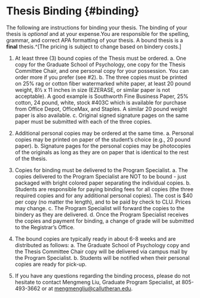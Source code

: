 # Thesis Binding {#binding}

The following are instructions for binding your thesis.  The binding of your thesis is _optional_ and at your expense.You are responsible for the spelling, grammar, and correct APA formatting of your thesis. A bound thesis is a **final** thesis.^[The pricing is subject to change based on bindery costs.]  

1. At least three (3) bound copies of the Thesis must be ordered.
    a.	One copy for the Graduate School of Psychology, one copy for the Thesis Committee Chair, and one personal copy for your possession. You can order more if you prefer (see #2). 
    b.	The three copies must be printed on 25% rag or cotton fiber watermarked white paper, at least 20 pound weight, 8½ x 11 inches in size (EZERASE, or similar paper is not acceptable). A good example is Southworth Fine Business Paper, 25% cotton, 24 pound, white, stock #403C which is available for purchase from Office Depot, OfficeMax, and Staples. A similar 20 pound weight paper is also available. 
    c.	Original signed signature pages on the same paper must be submitted with each of the three copies.

2.	Additional personal copies may be ordered at the same time.
    a.	Personal copies may be printed on paper of the student’s choice (e.g., 20 pound paper).
    b.	Signature pages for the personal copies may be photocopies of the originals as long as they are on paper that is identical to the rest of the thesis.

3.	Copies for binding must be delivered to the Program Specialist.
    a.	The copies delivered to the Program Specialist are NOT to be bound - just packaged with bright colored paper separating the individual copies.
    b.	Students are responsible for paying binding fees for all copies (the three required copies and for any additional personal copies). The cost is $40 per copy (no matter the length), and to be paid by check to CLU.  Prices may change.
    c.	The Program Specialist will forward the copies to the bindery as they are delivered.
    d.	Once the Program Specialist receives the copies and payment for binding, a change of grade will be submitted to the Registrar’s Office.

4.	The bound copies are typically ready in about 6-8 weeks and are distributed as follows:
    a.	The Graduate School of Psychology copy and the Thesis Committee Chair copy will be delivered via campus mail by the Program Specialist.
    b.	Students will be notified when their personal copies are ready for pick-up.

5.	If you have any questions regarding the binding process, please do not hesitate to contact Mengmeng Liu, Graduate Program Specialist, at 805-493-3662 or at mengmengliu@callutheran.edu.



